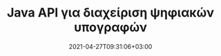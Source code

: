 ---
############################# Static ############################
layout: "product"
date: 2021-04-27T09:31:06+03:00
draft: false

product: "Signature"
product_tag: "signature"
platform: "Java"
platform_tag: "java"

############################# Head ############################
head_title: "Java Digital Signature API, Προσθήκη eSignature σε PDF Word Excel Image"
head_description: "Java ψηφιακής υπογραφής API. Βιβλιοθήκη ηλεκτρονικής υπογραφής για ψηφιακή υπογραφή PDF, Microsoft Word, υπολογιστικών φύλλων Excel, παρουσιάσεων PowerPoint και μορφές εγγράφων εικόνας."

############################# Header ############################
title: "Java API για διαχείριση ψηφιακών υπογραφών"
description: "Διαχειριστείτε την ηλεκτρονική υπογραφή εικόνας, QR-code, barcode, μεταδεδομένων, τύπων κειμένου και σφραγίδων σε εφαρμογές Java για υπογραφή εικόνων και μορφών αρχείων ψηφιακών εγγράφων."
button:
    enable: true

############################# SubMenu ############################
submenu:
    enable: true
    
    left:
        img_alt: "GroupDocs.Signature for Java"
        image: "https://www.groupdocs.cloud/templates/groupdocs/images/product-logos/groupdocs-signature-java.png"
        product: "GroupDocs.Signature"
        platform: "Java"

    middle:
        button:
            # button loop
            - link: "#overview"
              text: "ΣΦΑΙΡΙΚΗ ΕΙΚΟΝΑ"

            # button loop
            - link: "#features"
              text: "Χαρακτηριστικά"

            # button loop
            - link: "#support"
              text: "Υποστήριξη"

            # button loop
            - link: "https://products.groupdocs.app/signature"
              text: "Ζωντανή επίδειξη"

            # button loop
            - link: "https://purchase.groupdocs.com/pricing/signature/java"
              text: "Τιμολόγηση"

    right:
        link_download: "https://downloads.groupdocs.com/signature"
        link_learn: "https://docs.groupdocs.com/signature/java/"
        link_buy: "https://purchase.groupdocs.com"

############################# Overview ############################
overview:
    enable: true
    content: |
      Το GroupDocs.Signature for Java API σάς βοηθά να αναπτύξετε εφαρμογές Java με λειτουργικότητα ηλεκτρονικών υπογραφών για την υπογραφή ψηφιακών εγγράφων υποστηριζόμενων μορφών χωρίς την εγκατάσταση εξωτερικού λογισμικού. Υποστηρίζει χειρισμό και διαχείριση διαφόρων τύπων ηλεκτρονικών υπογραφών όπως εικόνα, γραμμωτός κώδικας, κώδικας QR, σφραγίδα, κείμενο, οπτική και μεταδεδομένα. Όλα τα ηλεκτρονικά έγγραφα της επιχείρησής σας, όπως το Microsoft Office Word, παρουσιάσεις PowerPoint, υπολογιστικά φύλλα Excel, εικόνες και αρχεία PDF μπορούν να υπογραφούν ψηφιακά με την προσαρμογή των ιδιοτήτων υπογραφής π.χ. σκιά, διαστάσεις, ευθυγράμμιση και πολλά άλλα σύμφωνα με τις απαιτήσεις σας. Η βιβλιοθήκη ψηφιακών υπογραφών είναι απλή και ελαφριά, που αποτελείται από ένα μόνο αρχείο DLL που μπορεί να ενσωματωθεί εύκολα σε νέα ή υπάρχουσα εφαρμογή Java.  

      Μέσω του GroupDocs.Signature for Java API μπορείτε να φορτώσετε όλα τα εγγεγραμμένα πιστοποιητικά από το σύστημα ή να εντοπίσετε υπάρχουσες υπογραφές χρησιμοποιώντας απλή και σύνθετη αναζήτηση. Οι επιλογές για εργασία με έγγραφα που προστατεύονται με κωδικό πρόσβασης, ο καθορισμός κοινών ιδιοτήτων υπογραφής (μέγεθος κειμένου, αδιαφάνεια, περιστροφή, επαλήθευση, ιδιότητες γραμματοσειράς, επιλογές χρώματος, αριθμός σελίδας, πλάτος, επάνω, αριστερά κ.λπ.) και η υποστήριξη της εφαρμογής διαφορετικών τύπων eSignature το καθιστούν αξιόπιστο Λύση διαχείρισης e-Signatures για ψηφιακά έγγραφα.  

      Το GroupDocs.Signature για Java είναι συμβατό με όλες τις εκδόσεις Java και υποστηρίζει δημοφιλή λειτουργικά συστήματα (Windows, Linux, MacOS) που είναι σε θέση να εκτελούν χρόνο εκτέλεσης Java
    tabs:
      enable: true
      
      ## TAB ONE ##
      tab_one:
        description: |
          Αυτή είναι μια επισκόπηση των δυνατοτήτων GroupDocs.Signature για Java:
      
        right:
          enable: true
          icon: "fab fa-html5"
          title: "Τύποι υπογραφών"
          content: |
            * Υπογραφή κειμένου
            * Υπογραφή εικόνας
            * Ψηφιακές Υπογραφές
            * Υπογραφή QR-Code
            * Υπογραφή Barcode
            * Υπογραφή σφραγίδας
            * Έντυπο-πεδίο Υπογραφή
      
      ## TAB TWO ##
      tab_two:
        description: |
          Το API ηλεκτρονικής υπογραφής Java υποστηρίζει διάφορες μορφές αρχείων εγγράφων όπως αναφέρονται παρακάτω. [Υποστηριζόμενες μορφές εγγράφων.](https://docs.groupdocs.com/signature/java/supported-document-formats/)

        left:
          enable: true
          table:
            # table loop
            - title: "Microsoft Office"
              content: |
                * **Word:** DOC, DOCX, DOCM, DOT, DOTX, DOTM, RTF, TXT
                * **Excel:** XLS, XLSX, XLSM, XLSB, XLTM, XLT, XLTM, XLTX, XLAM, SXC, SpreadsheetML
                * **PowerPoint:** PPT, PPTX, PPS, PPSX, PPSM, POT, POTM, POTX, PPTM

        right:
          enable: true
          table:
            # table loop
            - title: "Images & Other Formats"
              content: |
                * **εικόνες**: JPG, BMP, PNG, TIFF, GIF, DCM, WEBP
                * **OpenDocument**: ODT, OTT, OTS, ODS, ODP, OTP, ODG
                * **Jpeg2000**: JP2, JPF, JPX, J2K, J2C, JPM
                * **Metafiles**: EMF, WMF, CMX
                * **Φορητός**: PDF
                * **Κλιμακόμενα διανυσματικά γραφικά**: CDR, SVG
                * **Adobe Photoshop**: PSD
                * **Οι υπολοιποι**: DJVU

      ## TAB THREE ##
      tab_three:
        description: |
          Το GroupDocs.Signature για Java υποστηρίζει τα ακόλουθα λειτουργικά συστήματα, Frameworks και Package Managers:
        
        left:
          enable: true
          table:
            # table loop
            - icon: "fab fa-windows"
              title: "Λειτουργικά συστήματα"
              content: |
                * Microsoft Windows Desktop
                * Microsoft Windows Server
                * Linux
                * MacOS

            # table loop
            - icon: "fas fa-code"
              title: "Υποστηριζόμενα πλαίσια"
              content: |
                * Java 7 (1.7) and above

        right:
          enable: true
          table:
            # table loop
            - icon: "fas fa-cogs"
              title: "Αναπτυξιακά Περιβάλλοντα"
              content: |
                * NetBeans
                * IntelliJ IDEA
                * Eclipse
            # table loop
            - icon: "fas fa-tools"
              title: "Εργαλείο Build Automation"
              content: |
                * Maven

############################# Features ############################
features:
    enable: true
    title: "GroupDocs.Signature για λειτουργίες Java"

    feature:
      # feature loop
      - icon: "fas fa-copy"
        content: "Δημιουργία, ανάγνωση, τροποποίηση, απόκρυψη και διαγραφή ηλεκτρονικών υπογραφών από υποστηριζόμενες μορφές εγγράφων"

      # feature loop
      - icon: "fas fa-eye"
        content: "Πρόσβαση για υπογραφή εγγράφου από ροή, σχετική διαδρομή ή απόλυτη διαδρομή"

      # feature loop
      - icon: "fas fa-bolt"
        content: "Εφαρμογή υπογραφής κειμένου σε έγγραφα, υπολογιστικά φύλλα, παρουσιάσεις, εικόνες και αρχεία PDF"
      
      # feature loop
      - icon: "fas fa-file-powerpoint"
        content: "Προσθέστε την υπογραφή κειμένου ως σχολιασμό, αυτοκόλλητο, εικόνα σε αρχεία PDF επίσης Διαμόρφωση στυλ και χρώματος"

      # feature loop
      - icon: "fas fa-code"
        content: "Υπογράψτε έγγραφο PDF, αρχείο εικόνας και λάβετε έξοδο σε διαφορετική μορφή αρχείου"

      # feature loop
      - icon: "fas fa-cloud"
        content: "Ψηφιακή υπογραφή εικόνων με υπογραφή κειμένου ως υδατογράφημα και προσθήκη διαφάνειας, περιστροφή στην ηλεκτρονική υπογραφή"

      # feature loop
      - icon: "fas fa-remove-format"
        content: "Αναζήτηση πιστοποιητικών και υπογραφή εγγράφων Microsoft Word, Excel και PDF με ψηφιακά πιστοποιητικά"

      # feature loop
      - icon: "fas fa-comment-slash"
        content: "Υπογράψτε Μορφές εγγράφων επεξεργασίας κειμένου με εγγενή υδατογραφήματα κειμένου"

      # feature loop
      - icon: "fas fa-location-arrow"
        content: "Χρησιμοποιήστε QR-Code, Barcode για να υπογράψετε αρχεία Word, Slide, Cell, PDF & Image"

      # feature loop
      - icon: "fas fa-border-all"
        content: "Διαμόρφωση και εφαρμογή υπογραφών σφραγίδας σε ασφαλείς υποστηριζόμενες μορφές αρχείων"

      # feature loop
      - icon: "fas fa-wrench"
        content: "Ρύθμιση και αντιστοίχιση υπογραφών εικόνας σε έγγραφα, υπολογιστικά φύλλα, παρουσιάσεις, εικόνες και αρχεία PDF"

      # feature loop
      - icon: "fas fa-columns"
        content: "Διαμόρφωση ιδιοτήτων υπογραφής, π.χ. εμφάνιση και αίσθηση, περιθώρια, ευθυγράμμιση κ.λπ."

      # feature loop
      - icon: "fas fa-file-word"
        content: "Εφαρμογή ψηφιακής υπογραφής σε έγγραφο που προστατεύεται με κωδικό πρόσβασης"

      # feature loop
      - icon: "fas fa-envelope"
        content: "Εκτελέστε επαλήθευση κειμένου των εγγράφων PDF χρησιμοποιώντας το Signature Handler"

      # feature loop
      - icon: "fas fa-print"
        content: "Ψηφιακή επαλήθευση εγγράφων Word, Cell, PDF με κοντέινερ πιστοποιητικών .CER και .PFX"

      # feature loop
      - icon: "fas fa-file-archive"
        content: "Καθορίστε διαφορετικούς τύπους μονάδων μέτρησης (π.χ. χιλιοστά, εικονοστοιχεία κ.λπ.) για υπογραφές κειμένου PDF"

      # feature loop
      - icon: "fas fa-lock"
        content: "Λάβετε πληροφορίες εγγράφου μέσω αρχείου ή διεύθυνσης URL - Προσθήκη υπογραφών πεδίων φόρμας σε έγγραφα PDF"

      # feature loop
      - icon: "fas fa-file-code"
        content: "Προσθήκη προσαρμοσμένου αντικειμένου δεδομένων, ενσωματωμένης κάρτας VCard, email, EPC, MeCard ή αντικειμένου συμβάντος στον κώδικα QR"
      
      # feature loop
      - icon: "fas fa-fill-drip"
        content: "Εφαρμόστε διαφορετικά στυλ πινέλου σε υπογραφές, π.χ. Gradient, Radial, Solid και Texture Brush"

      # feature loop
      - icon: "fas fa-file-excel"
        content: "Υπογραφή εγγράφου που βρίσκεται στο FTP ή στο Azure Cloud Storage"

      # feature loop
      - icon: "fas fa-heading"
        content: "Ορίστε τη στοίχιση κειμένου μέσα στα σχήματα για έγγραφα, διαφάνειες, εικόνες και αρχεία PDF"

      # feature loop
      - icon: "fas fa-project-diagram"
        content: "Αναζήτηση, επαλήθευση και ψηφιακή υπογραφή εγγράφων παρουσίασης PowerPoint"

      # feature loop
      - icon: "fas fa-cube"
        content: "Τοποθέτηση υπογραφής χρησιμοποιώντας εικονοστοιχεία σε έγγραφα κυψέλης και τοποθέτηση κειμένου για υπογραφές σφραγίδας"

      # feature loop
      - icon: "fab fa-uncharted"
        content: "Εφαρμόστε την υπογραφή ορθογώνιας σφραγίδας με στρογγυλεμένες γωνίες"

       # feature loop
      - icon: "fab fa-uncharted"
        content: "Επέκταση γραμμωτού κώδικα και υπογραφών QR-Code με περιεχόμενο δεδομένων εικόνας"

       # feature loop
      - icon: "fab fa-uncharted"
        content: "Προσθέστε κρυπτογραφημένες υπογραφές μεταδεδομένων ενώ εργάζεστε με τις επιλογές υπογραφής και αναζήτησης"

       # feature loop
      - icon: "fab fa-uncharted"
        content: "Ενσωματώστε προσαρμοσμένα αντικείμενα σε υπογραφές μεταδεδομένων σε Word, Excel και Παρουσιάσεις"

    more_feature:
      # more_feature_loop
      - title: "Εύκολη διαμόρφωση και εφαρμογή ηλεκτρονικών υπογραφών"
        content: |
          Το GroupDocs.Signature for Java API επιτρέπει τη διαμόρφωση και την προσθήκη eSignatures σε υποστηριζόμενες μορφές εγγράφων. Ακολουθεί ένα παράδειγμα κώδικα που δείχνει πόσο απλό είναι να εφαρμόσετε μια υπογραφή κειμένου σε ένα αρχείο PDF:

          ```java
          Signature signature = new Signature("sample.pdf");

          TextSignOptions options = new TextSignOptions("John Smith");
          // ορίστε θέση υπογραφής
          options.setLeft(100);
          options.setTop(100);
          
          // σετ υπογραφή ορθογώνιο
          options.setWidth(100);
          options.setHeight(30);

          // ορίστε χρώμα κειμένου και γραμματοσειρά
          options.setForeColor(Color.RED);
          SignatureFont signatureFont = new SignatureFont();
          signatureFont.setSize(12);
          signatureFont.setFamilyName("Comic Sans MS");
          options.setFont(signatureFont);
          options.setSignatureImplementation(TextSignatureImplementation.Sticker)

          // υπογράψτε έγγραφο σε αρχείο
          signature.sign("sample_signed.pdf", options);
          ```

      # more_feature_loop
      - title: "Υποστηριζόμενοι τύποι κωδικοποίησης γραμμικού κώδικα για eSignature"
        content: |
          Χρησιμοποιώντας το GroupDocs.Signature για Java API, μπορείτε να εφαρμόσετε υπογραφές γραμμωτού κώδικα και κώδικα QR σε υποστηριζόμενες μορφές αρχείων. Το GroupDocs.Signature για Java υποστηρίζει μια τεράστια γκάμα τύπων κωδικοποίησης γραμμωτού κώδικα για να καλύψει τις περισσότερες απαιτήσεις. Οι υποστηριζόμενοι τύποι κωδικοποίησης γραμμωτού κώδικα περιλαμβάνουν, Code 11, Code 128, Code 16K/32, Code Bar Data, Codeblock GS1, ISBN, ISMN, ISSN, ITF16, Pdf147, EAN8, EAN13, EAN14, UPCA, UPCE, Code39F1 και Κωδικός 39 Επέκταση.

          Ομοίως, το GroupDocs.Signature for Java API σάς επιτρέπει να χρησιμοποιείτε τύπους κώδικα QR, όπως QR, Aztec και Data Matrix. Οι υποστηριζόμενοι τύποι κωδικοποίησης QR-Code περιλαμβάνουν τους Aztec, DataMatrix, GS1 DataMatrix και GS1 QR.

      # more_feature_loop
      - title: "Αναζήτηση Υπογραφών & Πιστοποιητικών"
        content: |
          Μέσω του GroupDocs.Signature for Java API, μπορείτε να αναζητήσετε υπογραφές QR-Code και Barcode σε οποιοδήποτε έγγραφο, παρουσίαση, υπολογιστικό φύλλο, εικόνα, καθώς και αρχείο PDF και να λάβετε το αποτέλεσμα αναζήτησης. Μπορείτε επίσης να πραγματοποιήσετε αναζήτηση προσαρμοσμένου αντικειμένου δεδομένων από έγγραφα υπογεγραμμένα με υπογραφή QR-Code καθώς και Αναζήτηση τυπικού αντικειμένου VCard και email από έγγραφα υπογεγραμμένα με QR-Code. Υποστηρίζεται επίσης η επαλήθευση κρυπτογραφημένου κειμένου υπογραφών QR-Code καθώς και η αναζήτηση υπογραφής μεταδεδομένων σε έγγραφα PDF. Εφαρμόστε πρόσθετα κριτήρια αναζήτησης για ψηφιακές υπογραφές εγγράφων Words & Cells.  

          Η επιλογή αναζήτησης είναι επίσης διαθέσιμη για υπογραφή μεταδεδομένων για έγγραφα word, διαφάνειες και υπολογιστικά φύλλα, ενώ η αναζήτηση σε πεδία φόρμας είναι διαθέσιμη για έγγραφα PDF.

      # more_feature_loop
      - title: "Διαμόρφωση ιδιοτήτων eSignature"
        content: |
          Για να βελτιώσετε το UX των τελικών χρηστών, το GroupDocs.Signature για Java το API παρέχει πολλές ιδιότητες που μπορούν να διαμορφωθούν αρκετά εύκολα. Μπορείτε να ορίσετε επιλογές γραμματοσειράς και χρώματος (Χρώμα φόντου, Χρώμα προσκηνίου, Έντονη, Πλάγια, Υπογράμμιση, Οικογένεια γραμματοσειράς, Μέγεθος γραμματοσειράς κ.λπ.), Επιλογές φόντου και περιγράμματος (Χρώμα φόντου, Διαφάνεια φόντου, Χρώμα περιγράμματος, Στυλ παύλας περιγράμματος, Βάρος περιγράμματος, Διαφάνεια συνόρων κ.λπ.), Περιθώρια υπογραφής (Αριστερά, Επάνω, Πλάτος, Ύψος, Επένδυση κ.λπ.) και Ρύθμιση Περιοχής Υπογραφής Εικόνας & Ευθυγράμμισης Υπογραφής (Οριζόντια στοίχιση, Κατακόρυφη στοίχιση κ.λπ.).

############################# Support ############################
support:
    enable: true

############################# Solutions ############################
solutions:
    enable: true
    title: "Το GroupDocs.Signature προσφέρει API υπογραφής εγγράφων για άλλα δημοφιλή περιβάλλοντα ανάπτυξης"

    solution:
        # solution loop
        - img_alt: "GroupDocs.Signature for .NET"
          image: "https://www.groupdocs.cloud/templates/groupdocs/images/product-logos/groupdocs-signature-net.png"
          product: "GroupDocs.Signature"
          platform: ".NET"
          link: "/signature/net/"

############################# Back to top ###############################
back_to_top:
  enable: true
---